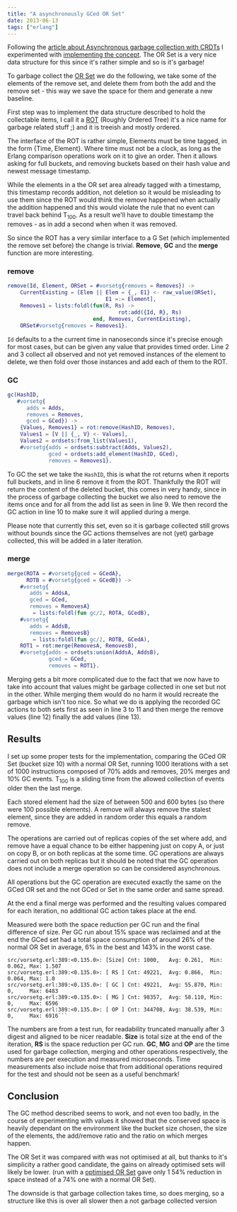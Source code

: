 ```yaml
---
title: "A asynchronously GCed OR Set"
date: 2013-06-13
tags: ["erlang"]
---
```


Following the [article about Asynchronous garbage collection with CRDTs](/blog/2013/06/11/asyncronous-garbage-collection-with-crdts/) I experimented with [implementing the concept](https://github.com/Licenser/ecrdt/blob/master/src/vorsetg.erl). The OR Set is a very nice data structure for this  since it's rather simple and so is it's garbage!

To garbage collect the [OR Set](https://github.com/Licenser/ecrdt/blob/master/src/vorset.erl) we do the following, we take some of the elements of the remove set, and delete them from both the add and the remove set - this way we save the space for them and generate a new baseline.

First step was to implement the data structure described to hold the collectable items, I call it a [ROT](https://github.com/Licenser/ecrdt/blob/master/src/rot.erl) (Roughly Ordered Tree) it's a nice name for garbage related stuff ;) and it is treeish and mostly ordered.

The interface of the ROT is rather simple, Elements must be time tagged, in the form {Time, Element}. Where time must not be a clock, as long as the Erlang comparison operations work on it to give an order. Then it allows asking for full buckets, and removing buckets based on their hash value and newest message timestamp.

While the elements in a the OR set area already tagged with a timestamp, this timestamp records addition, not deletion so it would be misleading to use them since the ROT would think the remove happened when actually the addition happened and this would violate the rule that no event can travel back behind T<sub>100</sub>. As a result we'll have to double timestamp the removes - as in add a second when when it was removed.

So since the ROT has a very similar interface to a G Set (which implemented the remove set before) the change is trivial. **Remove**, **GC** and the **merge** function are more interesting.

### remove
```erlang
remove(Id, Element, ORSet = #vorsetg{removes = Removes}) ->
    CurrentExisting = [Elem || Elem = {_, E1} <- raw_value(ORSet),
                               E1 =:= Element],
    Removes1 = lists:foldl(fun(R, Rs) ->
                                   rot:add({Id, R}, Rs)
                           end, Removes, CurrentExisting),
    ORSet#vorsetg{removes = Removes1}.

```

`Id` defaults to a the current time in nanoseconds since it's precise enough for most cases, but can be given any value that provides timed order. Line 2 and 3 collect all observed and not yet removed instances of the element to delete, we then fold over those instances and add each of them to the ROT.

### GC
```erlang
gc(HashID,
   #vorsetg{
      adds = Adds,
      removes = Removes,
      gced = GCed}) ->
    {Values, Removes1} = rot:remove(HashID, Removes),
    Values1 = [V || {_, V} <- Values],
    Values2 = ordsets:from_list(Values1),
    #vorsetg{adds = ordsets:subtract(Adds, Values2),
             gced = ordsets:add_element(HashID, GCed),
             removes = Removes1}.
```

To GC the set we take the `HashID`, this is what the rot returns when it reports full buckets, and in line 6 remove it from the ROT. Thankfully the ROT will return the content of the deleted bucket, this comes in very handy, since in the process of garbage collecting the bucket we also need to remove the items once and for all from the add list as seen in line 9. We then record the GC action in line 10 to make sure it will applied during a merge.

Please note that currently this set, even so it is garbage collected still grows without bounds since the GC actions themselves are not (yet) garbage collected, this will be added in a later iteration.

### merge
```erlang
merge(ROTA = #vorsetg{gced = GCedA},
      ROTB = #vorsetg{gced = GCedB}) ->
    #vorsetg{
       adds = AddsA,
       gced = GCed,
       removes = RemovesA}
        = lists:foldl(fun gc/2, ROTA, GCedB),
    #vorsetg{
       adds = AddsB,
       removes = RemovesB}
        = lists:foldl(fun gc/2, ROTB, GCedA),
    ROT1 = rot:merge(RemovesA, RemovesB),
    #vorsetg{adds = ordsets:union(AddsA, AddsB),
             gced = GCed,
             removes = ROT1}.
```

Merging gets a bit more complicated due to the fact that we now have to take into account that values might be garbage collected in one set but not in the other. While merging them would do no harm it would recreate the garbage which isn't too nice. So what we do is applying the recorded GC actions to both sets first as seen in line 3 to 11 and then merge the remove values (line 12) finally the add values (line 13).

## Results
I set up some proper tests for the implementation, comparing the GCed OR Set (bucket size 10) with a normal OR Set, running 1000 iterations with a set of 1000 instructions composed of 70% adds and removes, 20% merges and 10% GC events. T<sub>100</sub> is a sliding time from the allowed collection of events older then the last merge.

Each stored element had the size of between 500 and 600 bytes (so there were 100 possible elements). A remove will always remove the stalest element, since they are added in random order this equals a random remove.

The operations are carried out of replicas copies of the set where add, and remove have a equal chance to be either happening just on copy A, or just on copy B, or on both replicas at the some time. GC operations are always carried out on both replicas but it should be noted that the GC operation does not include a merge operation so can be considered asynchronous.

All operations but the GC operation are executed exactly the same on the GCed OR set and the not GCed or Set in the same order and same spread.

At the end a final merge was performed and the resulting values compared for each iteration, no additional GC action takes place at the end.

Measured were both the space reduction per GC run and the final difference of size. Per GC run about 15% space was reclaimed and at the end the GCed set had a total space consumption of around 26% of the normal OR Set in average, 6% in the best and 143% in the worst case.

```
src/vorsetg.erl:389:<0.135.0>: [Size] Cnt: 1000,   Avg: 0.261,  Min: 0.062, Max: 1.507
src/vorsetg.erl:389:<0.135.0>: [ RS ] Cnt: 49221,  Avg: 0.866,  Min: 0.064, Max: 1.0
src/vorsetg.erl:389:<0.135.0>: [ GC ] Cnt: 49221,  Avg: 55.870, Min: 0,     Max: 6483
src/vorsetg.erl:389:<0.135.0>: [ MG ] Cnt: 98357,  Avg: 58.110, Min: 0,     Max: 6596
src/vorsetg.erl:389:<0.135.0>: [ OP ] Cnt: 344708, Avg: 38.539, Min: 0,     Max: 6916```
```

The numbers are from a test run, for readability truncated manually after 3 digest and aligned to be nicer readable. **Size** is total size at the end of the iteration, **RS** is the space reduction per GC run. **GC**, **MG** and **OP** are the time used for garbage collection, merging and other operations respectively, the numbers are per execution and measured microseconds. Time measurements also include noise that from additional operations required for the test and should not be seen as a useful benchmark!

## Conclusion
The GC method described seems to work, and not even too badly, in the course of experimenting with values it showed that the conserved space is heavily dependant on the environment like the bucket size chosen, the size of the elements, the add/remove ratio and the ratio on which merges happen.

The OR Set it was compared with was not optimised at all, but thanks to it's simplicity a rather good candidate, the gains on already optimised sets will likely be lower. (run with a [optimised OR Set](https://github.com/Licenser/ecrdt/blob/master/src/vorset2.erl) gave only 1 54% reduction in space instead of a 74% one with a normal OR Set).

The downside is that garbage collection takes time, so does merging, so a structure like this is over all slower then a not garbage collected version